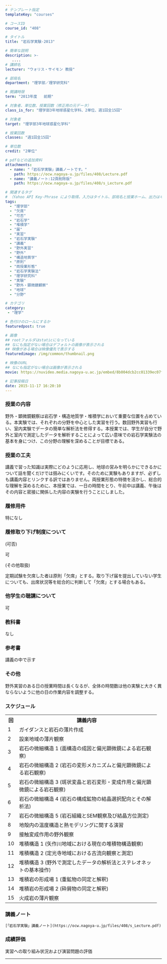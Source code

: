 ```yaml
---
# テンプレート指定
templateKey: "courses"

# コースID
course_id: "408"

# タイトル
title: "岩石学実験-2013"

# 簡単な説明
description: >-
   ....
# 講師名
lecturer: "ウォリス・サイモン 教授"

# 部局名
department: "理学部／理学研究科"

# 開講時限
term: "2013年度	前期"

# 対象者、単位数、授業回数（修正用の元データ）
class_is_for: "理学部3年地球惑星化学科、2単位、週1回全15回"

# 対象者
target: "理学部3年地球惑星化学科"

# 授業回数
classes: "週1回全15回"

# 単位数
credit: "2単位"

# pdfなどの追加資料
attachments:
  - name: "「岩石学実験」講義ノートです。" 
    path: https://ocw.nagoya-u.jp/files/408/Lecture.pdf
  - name: "講義ノート:12頁削除版" 
    path: https://ocw.nagoya-u.jp/files/408/s_Lecture.pdf

# 関連するタグ
# （Yahoo API Key-Phrase により取得。入力はタイトル、部局名と授業ホーム、出力はキーフレーズ（tags））
tags:
  - "理学部"
  - "欠席"
  - "可否"
  - "岩石学"
  - "堆積学"
  - "届"
  - "実習"
  - "岩石学実験"
  - "講義"
  - "野外実習"
  - "野外"
  - "構造地質学"
  - "原則"
  - "両授業形態"
  - "岩石学実験法"
  - "理学研究科"
  - "実験"
  - "野外・顕微鏡観察"
  - "地球"
  - "分野"

# カテゴリ
category:
 - "理学"

# 色付けのロールにするか
featuredpost: true

# 画像
## rootフォルダはstaticになっている
## なにも指定がない場合はデフォルトの画像が表示される
## 映像がある場合は映像優先で表示する
featuredimage: /img/common/thumbnail.png

# 映像のURL
## なにも指定がない場合は画像が表示される
movie: https://nuvideo.media.nagoya-u.ac.jp/embed/8b004dcb2cc01339ec07f4d2e9e4f74b15952494

# 記事投稿日
date: 2015-11-17 16:20:10
---
```


### 授業の内容

野外・顕微鏡観察は岩石学・構造地質学・堆積学において重要な位置を占めている。本実験では、それぞれの分野を中心とした実習を行う。数回野外実習も行い、室内実験でデータの簡単な解析法を修得する。本授業では、学生が自分で野外と室内で測定したデータを解析することによって広い意味での岩石学実験法の基本を身につけ、この分野の理解を深めることが目標である。


### 授業の工夫

講義で習った知識は実際にどのように応用し、地球の営みを明らかにできるかについて話を聞くだけでは掴みにくいです。そのために実験もありますが、必ずしも講義内容とリンクする訳ではありません。両授業形態の特徴を活かし、総合的な理解を深めるために、本授業では、一日の時間をとり、午前中は講義、午後はその内容と密接に関係した内容の実験を行うことにしました。





### 履修用件

特になし

### 履修取り下げ制度について

(可否)

  
可 

(その他取扱)

  
定期試験を欠席した者は原則「欠席」とする。取り下げ届を提出していない学生についても、出席状況等を総合的に判断して「欠席」とする場合もある。 

### 他学生の聴講について

可

### 教科書

なし

### 参考書

講義の中で示す

### その他

野外実習のある日の授業時間は長くなるが、全体の時間数は他の実験と大きく異ならないように他の日の作業内容を調整する。


<h3>スケジュール</h3>
<table class="basic" width="455">
<tr>
<th width="20" class="center">回</th>
<th width="435" class="center">講義内容</th>
</tr>
<tr>
<td width="20" class="center">1</td>
<td width="435">ガイダンスと岩石の薄片作成</td>
</tr>
<tr>
<td width="20" class="center">2</td>
<td width="435">設楽地域の薄片観察</td>
</tr>
<tr>
<td width="20" class="center">3</td>
<td width="435">岩石の微細構造 1 (面構造の成因と偏光顕微鏡による岩石観察)</td>
</tr>
<tr>
<td width="20" class="center">4</td>
<td width="435">岩石の微細構造 2 (岩石の変形メカニズムと偏光顕微鏡による岩石観察)</td>
</tr>
<tr>
<td width="20" class="center">5</td>
<td width="435">岩石の微細構造 3 (斑状変晶と岩石変形・変成作用と偏光顕微鏡による岩石観察)</td>
</tr>
<tr>
<td width="20" class="center">6</td>
<td width="435">岩石の微細構造 4 (岩石の構成鉱物の結晶選択配向とその解析法)</td>
</tr>
<tr>
<td width="20" class="center">7</td>
<td width="435">岩石の微細構造 5 (岩石組織とSEM観察及び結晶方位測定)</td>
</tr>
<tr>
<td width="20" class="center">8</td>
<td width="435">地殻内の温度構造と熱モデリングに関する演習</td>
</tr>
<tr>
<td width="20" class="center">9</td>
<td width="435">接触変成作用の野外観察</td>
</tr>
<tr>
<td width="20" class="center">10</td>
<td width="435">堆積構造 1 (矢作川地域における現在の堆積物構造観察)</td>
</tr>
<tr>
<td width="20" class="center">11</td>
<td width="435">堆積構造 2 (定光寺地域における古流向観察と測定)</td>
</tr>
<tr>
<td width="20" class="center">12</td>
<td width="435">堆積構造 3 (野外で測定したデータの解析法とステレオネットの基本操作)</td>
</tr>
<tr>
<td width="20" class="center">13</td>
<td width="435">堆積岩の形成場 1 (重鉱物の同定と解釈)</td>
</tr>
<tr>
<td width="20" class="center">14</td>
<td width="435">堆積岩の形成場 2 (砕屑物の同定と解釈)</td>
</tr>
<tr>
<td width="20" class="center">15</td>
<td width="435">火成岩の薄片観察</td>
</tr>
</table>


### 講義ノート


  
    [「岩石学実験」講義ノート](https://ocw.nagoya-u.jp/files/408/s_Lecture.pdf) 
  






### 成績評価

実習への取り組み状況および演習問題の評価





-----